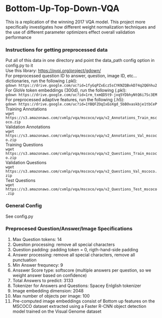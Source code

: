 # Bottom-Up-Top-Down-VQA
This is a replication of the winning 2017 VQA model. This project more specifically investigates how different weight normalization techniques and the use of different parameter optimizers effect overall validation performance 

### Instructions for getting preprocessed data
Put all of this data in one directory and point the data_path config option in config.py to it <br/>
Use this library: https://pypi.org/project/gdown/<br/>
For preprocessed question ID to answer, question, image ID, etc... dictionaries, run the following (.pkl): <br/>
`gdown https://drive.google.com/uc?id=1fyGqPZxEcz5sCYKNZQBvkD74q2Q6hhu2` <br/>
For GloVe token embeddings (300d), run the following (.pkl): <br/>
`gdown https://drive.google.com/uc?id=1rm_txmQD5t9-jxq5YDbhyNtQ6i7Sc3EM` <br/>
For preprocessed adaptive features, run the following (.h5): <br/>
`gdown https://drive.google.com/uc?id=1YBQFZOqIxEoXgd_5bBOvaskbje1tbCeP` <br/>
Training Annotations <br/>
`wget https://s3.amazonaws.com/cvmlp/vqa/mscoco/vqa/v2_Annotations_Train_mscoco.zip` <br/>
Validation Annotations <br/>
`wget https://s3.amazonaws.com/cvmlp/vqa/mscoco/vqa/v2_Annotations_Val_mscoco.zip` <br/>
Training Questions <br/>
`wget https://s3.amazonaws.com/cvmlp/vqa/mscoco/vqa/v2_Questions_Train_mscoco.zip`<br/>
Validation Questions <br/>
`wget https://s3.amazonaws.com/cvmlp/vqa/mscoco/vqa/v2_Questions_Val_mscoco.zip` <br/>
Test Questions <br/>
`wget https://s3.amazonaws.com/cvmlp/vqa/mscoco/vqa/v2_Questions_Test_mscoco.zip` <br/>

### General Config
See config.py 
### Preprocesed Question/Answer/Image Specifications
1. Max Question tokens: 14 
2. Quesiton processing: remove all special characters
3. Question padding: padding token = 0, rigth-hand-side padding
4. Answer processing: remove all special characters, remove all punctuation
5. Min Answer frequnecy: 9
6. Ansswer Score type: softscore (multiple answers per question, so we weight answer based on confidence)
7. Total Answers to predict: 3133
8. Tokenizer for Answers and Questions: Spacey Enlglish tokenizer
9. Image embedding dimension: 2048
10. Max number of objects per image: 100
11. Pre-computed image embeddings consist of Bottom up features on the MSCOCO dataset extracted using a Faster R-CNN object detection model trained on the Visual Genome dataset 









